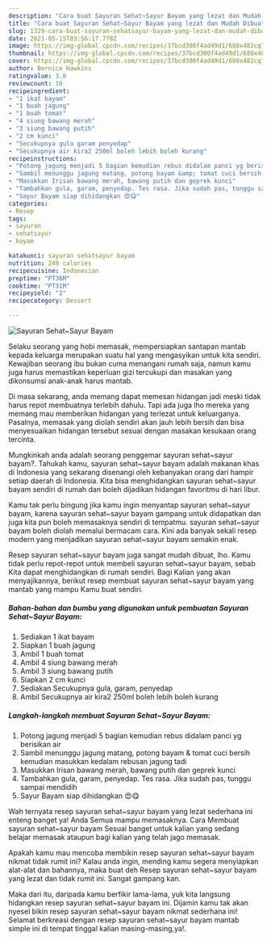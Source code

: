 ```yaml
---
description: "Cara buat Sayuran Sehat~Sayur Bayam yang lezat dan Mudah Dibuat"
title: "Cara buat Sayuran Sehat~Sayur Bayam yang lezat dan Mudah Dibuat"
slug: 1329-cara-buat-sayuran-sehatsayur-bayam-yang-lezat-dan-mudah-dibuat
date: 2021-05-15T03:56:17.778Z
image: https://img-global.cpcdn.com/recipes/37bcd300f4ad49d1/680x482cq70/sayuran-sehatsayur-bayam-foto-resep-utama.jpg
thumbnail: https://img-global.cpcdn.com/recipes/37bcd300f4ad49d1/680x482cq70/sayuran-sehatsayur-bayam-foto-resep-utama.jpg
cover: https://img-global.cpcdn.com/recipes/37bcd300f4ad49d1/680x482cq70/sayuran-sehatsayur-bayam-foto-resep-utama.jpg
author: Bernice Hawkins
ratingvalue: 3.8
reviewcount: 10
recipeingredient:
- "1 ikat bayam"
- "1 buah jagung"
- "1 buah tomat"
- "4 siung bawang merah"
- "3 siung bawang putih"
- "2 cm kunci"
- "Secukupnya gula garam penyedap"
- "Secukupnya air kira2 250ml boleh lebih boleh kurang"
recipeinstructions:
- "Potong jagung menjadi 5 bagian kemudian rebus didalam panci yg berisikan air"
- "Sambil menunggu jagung matang, potong bayam &amp; tomat cuci bersih kemudian masukkan kedalam rebusan jagung tadi"
- "Masukkan Irisan bawang merah, bawang putih dan geprek kunci"
- "Tambahkan gula, garam, penyedap. Tes rasa. Jika sudah pas, tunggu sampai mendidih"
- "Sayur Bayam siap dihidangkan 😍😋"
categories:
- Resep
tags:
- sayuran
- sehatsayur
- bayam

katakunci: sayuran sehatsayur bayam 
nutrition: 249 calories
recipecuisine: Indonesian
preptime: "PT36M"
cooktime: "PT31M"
recipeyield: "2"
recipecategory: Dessert

---
```



![Sayuran Sehat~Sayur Bayam](https://img-global.cpcdn.com/recipes/37bcd300f4ad49d1/680x482cq70/sayuran-sehatsayur-bayam-foto-resep-utama.jpg)

Selaku seorang yang hobi memasak, mempersiapkan santapan mantab kepada keluarga merupakan suatu hal yang mengasyikan untuk kita sendiri. Kewajiban seorang ibu bukan cuma menangani rumah saja, namun kamu juga harus memastikan keperluan gizi tercukupi dan masakan yang dikonsumsi anak-anak harus mantab.

Di masa  sekarang, anda memang dapat memesan hidangan jadi meski tidak harus repot membuatnya terlebih dahulu. Tapi ada juga lho mereka yang memang mau memberikan hidangan yang terlezat untuk keluarganya. Pasalnya, memasak yang diolah sendiri akan jauh lebih bersih dan bisa menyesuaikan hidangan tersebut sesuai dengan masakan kesukaan orang tercinta. 



Mungkinkah anda adalah seorang penggemar sayuran sehat~sayur bayam?. Tahukah kamu, sayuran sehat~sayur bayam adalah makanan khas di Indonesia yang sekarang disenangi oleh kebanyakan orang dari hampir setiap daerah di Indonesia. Kita bisa menghidangkan sayuran sehat~sayur bayam sendiri di rumah dan boleh dijadikan hidangan favoritmu di hari libur.

Kamu tak perlu bingung jika kamu ingin menyantap sayuran sehat~sayur bayam, karena sayuran sehat~sayur bayam gampang untuk didapatkan dan juga kita pun boleh memasaknya sendiri di tempatmu. sayuran sehat~sayur bayam boleh diolah memalui bermacam cara. Kini ada banyak sekali resep modern yang menjadikan sayuran sehat~sayur bayam semakin enak.

Resep sayuran sehat~sayur bayam juga sangat mudah dibuat, lho. Kamu tidak perlu repot-repot untuk membeli sayuran sehat~sayur bayam, sebab Kita dapat menghidangkan di rumah sendiri. Bagi Kalian yang akan menyajikannya, berikut resep membuat sayuran sehat~sayur bayam yang mantab yang mampu Kamu buat sendiri.

<!--inarticleads1-->

##### Bahan-bahan dan bumbu yang digunakan untuk pembuatan Sayuran Sehat~Sayur Bayam:

1. Sediakan 1 ikat bayam
1. Siapkan 1 buah jagung
1. Ambil 1 buah tomat
1. Ambil 4 siung bawang merah
1. Ambil 3 siung bawang putih
1. Siapkan 2 cm kunci
1. Sediakan Secukupnya gula, garam, penyedap
1. Ambil Secukupnya air kira2 250ml boleh lebih boleh kurang




<!--inarticleads2-->

##### Langkah-langkah membuat Sayuran Sehat~Sayur Bayam:

1. Potong jagung menjadi 5 bagian kemudian rebus didalam panci yg berisikan air
1. Sambil menunggu jagung matang, potong bayam &amp; tomat cuci bersih kemudian masukkan kedalam rebusan jagung tadi
1. Masukkan Irisan bawang merah, bawang putih dan geprek kunci
1. Tambahkan gula, garam, penyedap. Tes rasa. Jika sudah pas, tunggu sampai mendidih
1. Sayur Bayam siap dihidangkan 😍😋




Wah ternyata resep sayuran sehat~sayur bayam yang lezat sederhana ini enteng banget ya! Anda Semua mampu memasaknya. Cara Membuat sayuran sehat~sayur bayam Sesuai banget untuk kalian yang sedang belajar memasak ataupun bagi kalian yang telah jago memasak.

Apakah kamu mau mencoba membikin resep sayuran sehat~sayur bayam nikmat tidak rumit ini? Kalau anda ingin, mending kamu segera menyiapkan alat-alat dan bahannya, maka buat deh Resep sayuran sehat~sayur bayam yang lezat dan tidak rumit ini. Sangat gampang kan. 

Maka dari itu, daripada kamu berfikir lama-lama, yuk kita langsung hidangkan resep sayuran sehat~sayur bayam ini. Dijamin kamu tak akan nyesel bikin resep sayuran sehat~sayur bayam nikmat sederhana ini! Selamat berkreasi dengan resep sayuran sehat~sayur bayam mantab simple ini di tempat tinggal kalian masing-masing,ya!.


